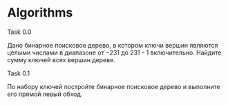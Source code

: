 # Algorithms

Task 0.0

Дано бинарное поисковое дерево, в котором ключи вершин являются целыми числами в диапазоне от −231 до 231 − 1 включительно. 
Найдите сумму ключей всех вершин дереве.

Task 0.1

По набору ключей постройте бинарное поисковое дерево и выполните его прямой левый обход.
